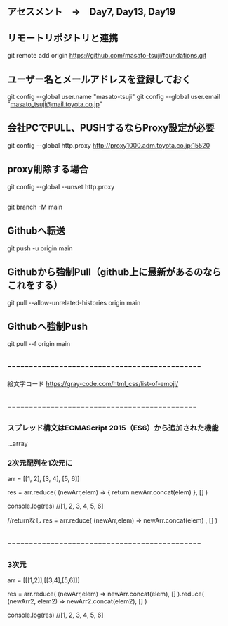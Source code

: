 
## アセスメント　→　Day7, Day13, Day19



## リモートリポジトリと連携
git remote add origin https://github.com/masato-tsuji/foundations.git


## ユーザー名とメールアドレスを登録しておく
git config --global user.name "masato-tsuji"
git config --global user.email "masato_tsuji@mail.toyota.co.jp"


## 会社PCでPULL、PUSHするならProxy設定が必要
git config --global http.proxy http://proxy1000.adm.toyota.co.jp:15520

## proxy削除する場合
git config --global --unset http.proxy


## 
git branch -M main  


## Githubへ転送
git push -u origin main


## Githubから強制Pull（github上に最新があるのならこれをする）
git pull --allow-unrelated-histories  origin main


## Githubへ強制Push
git pull --f  origin main


## ---------------------------------------------
絵文字コード
https://gray-code.com/html_css/list-of-emoji/


## --------------------------------------------
### スプレッド構文はECMAScript 2015（ES6）から追加された機能
...array


### 2次元配列を1次元に
arr = [[1, 2], [3, 4], [5, 6]]

res = arr.reduce( (newArr,elem) => {
  return  newArr.concat(elem)
}, [] )

console.log(res)   //[1, 2, 3, 4, 5, 6]

//returnなし
res = arr.reduce( (newArr,elem) => 
   newArr.concat(elem)
, [] )

## ---------------------------------------------
### 3次元
arr = [[[1,2]],[[3,4],[5,6]]]

res = arr.reduce( (newArr,elem) => 
            newArr.concat(elem), [] 
            ).reduce( (newArr2, elem2) => 
            newArr2.concat(elem2), [] )

console.log(res) //[1, 2, 3, 4, 5, 6]